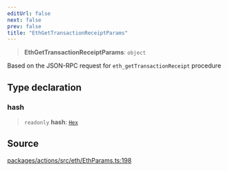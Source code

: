 ```yaml
---
editUrl: false
next: false
prev: false
title: "EthGetTransactionReceiptParams"
---
```


> **EthGetTransactionReceiptParams**: `object`

Based on the JSON-RPC request for `eth_getTransactionReceipt` procedure

## Type declaration

### hash

> `readonly` **hash**: [`Hex`](/reference/tevm/actions/type-aliases/hex-1/)

## Source

[packages/actions/src/eth/EthParams.ts:198](https://github.com/evmts/tevm-monorepo/blob/main/packages/actions/src/eth/EthParams.ts#L198)
